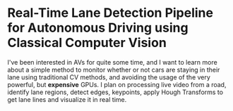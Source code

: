 # Real-Time Lane Detection Pipeline for Autonomous Driving using Classical Computer Vision 

I've been interested in AVs for quite some time, and I want to learn more about a simple method to monitor whether or not cars are staying in their lane using traditional CV methods, and avoiding the usage of the very powerful, but **expensive** GPUs.
I plan on processing live video from a road, identify lane regions, detect edges, keypoints, apply Hough Transforms to get lane lines and visualize it in real time.
